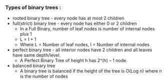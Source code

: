 ### Types of binary trees :
* rooted binary tree - every node has at most 2 children
* full(strict) binary tree - every node has either 0 or 2 children
  - In a Full Binary, number of leaf nodes is number of internal nodes plus 1
  - L = I + 1
  - Where L = Number of leaf nodes, I = Number of internal nodes
* perfect binary tree - all interior nodes have 2 children and all leaves have same depth/level.
  - A Perfect Binary Tree of height h has 2^(h) – 1 node.
* balanced binary tree 
  - A binary tree is balanced if the height of the tree is O(Log n) where n is the number of nodes
